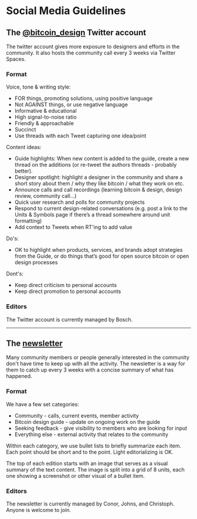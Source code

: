 # Social Media Guidelines

## The [@bitcoin_design](https://twitter.com/bitcoin_design) Twitter account

The twitter account gives more exposure to designers and efforts in the community. It also hosts the community call every 3 weeks via Twitter Spaces.

### Format

Voice, tone & writing style:

- FOR things, promoting solutions, using positive language
- Not AGAINST things, or use negative language
- Informative & educational
- High signal-to-noise ratio
- Friendly & approachable
- Succinct
- Use threads with each Tweet capturing one idea/point

Content ideas:

- Guide highlights: When new content is added to the guide, create a new thread on the additions (or re-tweet the authors threads - probably better). 
- Designer spotlight: highlight a designer in the community and share a short story about them / why they like bitcoin / what they work on etc.
- Announce calls and call recordings (learning bitcoin & design, design review, community call…)
- Quick user research and polls for community projects
- Respond to current design-related conversations (e.g. post a link to the Units & Symbols page if there’s a thread somewhere around unit formatting)
- Add context to Tweets when RT'ing to add value

Do's:

- OK to highlight when products, services, and brands adopt strategies from the Guide, or do things that’s good for open source bitcoin or open design processes

Dont's:

- Keep direct criticism to personal accounts
- Keep direct promotion to personal accounts

### Editors

The Twitter account is currently managed by Bosch.

---

## The [newsletter](https://bitcoindesign.substack.com)

Many community members or people generally interested in the community don't have time to keep up with all the activity. The newsletter is a way for them to catch up every 3 weeks with a concise summary of what has happened.

### Format

We have a few set categories:

- Community - calls, current events, member activity
- Bitcoin design guide - update on ongoing work on the guide
- Seeking feedback - give visibility to members who are looking for input
- Everything else - external activity that relates to the community

Within each category, we use bullet lists to briefly summarize each item. Each point should be short and to the point. Light editorializing is OK.

The top of each edition starts with an image that serves as a visual summary of the text content. The image is split into a grid of 8 units, each one showing a screenshot or other visual of a bullet item.

### Editors

The newsletter is currently managed by Conor, Johns, and Christoph. Anyone is welcome to join.

